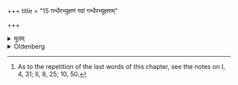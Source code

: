 +++
title = "15 गन्धैरभ्युक्षणं गवां गन्धैरभ्युक्षणम्"

+++

<details><summary>मूलम्</summary>

गन्धैरभ्युक्षणं गवां गन्धैरभ्युक्षणं गवाम् १५
</details>

<details><summary>Oldenberg</summary>

15. [^3]  (After the cow-sacrifice) the cows are besprinkled with scented water; the cows are besprinkled with scented water.


[^3]:  As to the repetition of the last words of this chapter, see the notes on I, 4, 31; II, 8, 25; 10, 50.
</details>
